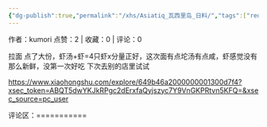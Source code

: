 ```yaml
---
{"dg-publish":true,"permalink":"/xhs/Asiatiq_瓦西里岛_日料/","tags":["rednote","圣彼得堡"],"created":"2025-03-17T22:11:29.086+08:00","updated":"2025-03-17T22:22:42.111+08:00"}
---
```


作者：kumori
点赞：2   |   收藏：0   |   评论：0

拉面 点了大份，虾汤+虾=4只虾x分量正好，这次面有点坨汤有点咸，虾感觉没有那么新鲜，没第一次好吃
下次去别的店里试试

https://www.xiaohongshu.com/explore/649b46a2000000001300d7f4?xsec_token=ABQT5dwYKJkRPgc2dErxfaQyjszyc7Y9VnGKPRtvn5KFQ=&xsec_source=pc_user

评论区：===========
